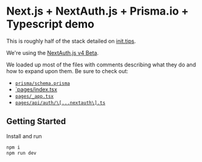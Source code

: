 # Next.js + NextAuth.js + Prisma.io + Typescript demo

This is roughly half of the stack detailed on [init.tips](https://init.tips/).

We're using the [NextAuth.js v4 Beta](https://twitter.com/nextauthjs/status/1434508619970666506).

We loaded up most of the files with comments describing what they do and how to expand upon them. Be sure to check out:

- [`prisma/schema.prisma`](./prisma/schema.prisma)
- [`pages/index.tsx](./pages/index.tsx)
- [`pages/_app.tsx`](./pages/_app.tsx)
- [`pages/api/auth/\[...nextauth\].ts`](./pages/api/auth/[...nextauth].ts)

## Getting Started

Install and run

```bash
npm i
npm run dev
```
